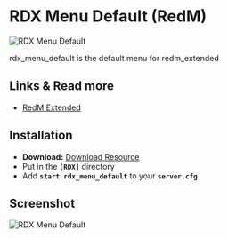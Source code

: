 # RDX Menu Default (RedM)
![RDX Menu Default](https://i.imgur.com/1efMF90.jpg)

rdx_menu_default is the default menu for redm_extended

## Links & Read more
- [RedM Extended](https://github.com/TigoDevelopment/redm_extended)

## Installation
- **Download:** [Download Resource](https://github.com/TigoDevelopment/rdx_menu_default/archive/master.zip)
- Put in the **`[RDX]`** directory
- Add **`start rdx_menu_default`** to your **`server.cfg`**

## Screenshot
![RDX Menu Default](https://i.imgur.com/amlwgHj.jpg)
